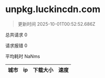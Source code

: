 
  # unpkg.luckincdn.com

  > 更新时间 2025-10-01T00:52:52.686Z
  
  总共请求 0

  请求报错 0

  平均耗时 NaNms

|城市|ip|下载大小|速度|
|-----|----------|---|---|

  